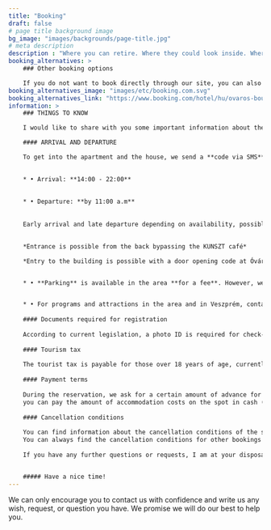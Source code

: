 ```yaml
---
title: "Booking"
draft: false
# page title background image
bg_image: "images/backgrounds/page-title.jpg"
# meta description
description : "Where you can retire. Where they could look inside. Where you can leave the city noise, rush, and stress behind for a few days. We wait."
booking_alternatives: >
    ### Other booking options

    If you do not want to book directly through our site, you can also make your reservation using Booking.com:
booking_alternatives_image: "images/etc/booking.com.svg"
booking_alternatives_link: "https://www.booking.com/hotel/hu/ovaros-boutique.en.html"
information: >
    ### THINGS TO KNOW

    I would like to share with you some important information about the accommodation.

    #### ARRIVAL AND DEPARTURE

    To get into the apartment and the house, we send a **code via SMS** before arrival. The door opening code is automatically deleted at 11:00 a.m. on the day of departure.

    
    * • Arrival: **14:00 - 22:00**
    
    
    * • Departure: **by 11:00 a.m**
    
    
    Early arrival and late departure depending on availability, possible after prior consultation.
    

    *Entrance is possible from the back bypassing the KUNSZT café*

    *Entry to the building is possible with a door opening code at Óváros tér 2.*


    * • **Parking** is available in the area **for a fee**. However, we provide **free parking** in the courtyard of the nearby **HOTEL HISTORIA** (8200 Veszprém Toborzó utca 11-13), which is monitored by an internal camera.


    * • For programs and attractions in the area and in Veszprém, contact the colleagues of the Tourinform store on the ground floor of the building, who will be happy to help.
    
    #### Documents required for registration
    
    According to current legislation, a photo ID is required for check-in. The photo ID can be: identity card, driver's license in card form or passport. In the absence of a document, we are unfortunately obliged to refuse the accommodation service.
    
    #### Tourism tax
    
    The tourist tax is payable for those over 18 years of age, currently **HUF 550/person/night** (not included in the room price).
    
    #### Payment terms
    
    During the reservation, we ask for a certain amount of advance for certain rates, the amount, deadline and method of payment will be informed during the process. We will send you a confirmation of the booking, which also contains all the details. THE 
    you can pay the amount of accommodation costs on the spot in cash (HUF or EURO) or by bank transfer upon departure.
    
    #### Cancellation conditions
    
    You can find information about the cancellation conditions of the service ordered on online booking platforms on the respective platforms.
    You can always find the cancellation conditions for other bookings in the confirmation.
    
    If you have any further questions or requests, I am at your disposal!


    ##### Have a nice time!
---
```


We can only encourage you to contact us with confidence and write us any wish, request, or question you have. We promise we will do our best to help you.
